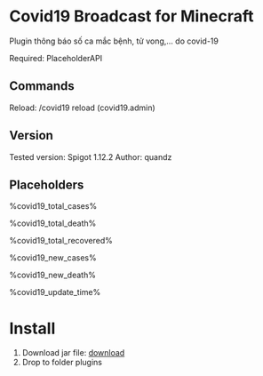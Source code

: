 # Covid19 Broadcast for Minecraft

Plugin thông báo số ca mắc bệnh, tử vong,... do covid-19

Required: PlaceholderAPI

## Commands
Reload: /covid19 reload (covid19.admin)

## Version
Tested version: Spigot 1.12.2
Author: quandz

## Placeholders

%covid19_total_cases%

%covid19_total_death%

%covid19_total_recovered%

%covid19_new_cases%

%covid19_new_death%

%covid19_update_time%

# **Install**
1. Download jar file: [download](https://github.com/boristran03/Covid19/raw/master/release/Covid19-1.0.jar)
2. Drop to folder plugins

